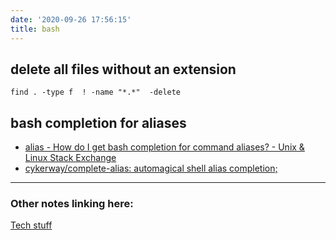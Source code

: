 ```yaml
---
date: '2020-09-26 17:56:15'
title: bash
---
```

## delete all files without an extension
`find . -type f  ! -name "*.*"  -delete`

## bash completion for aliases
* [alias - How do I get bash completion for command aliases? - Unix & Linux Stack Exchange](https://unix.stackexchange.com/questions/4219/how-do-i-get-bash-completion-for-command-aliases)
* [cykerway/complete-alias: automagical shell alias completion;](https://github.com/cykerway/complete-alias)

---
### Other notes linking here:

[Tech stuff](/Tech-stuff)
